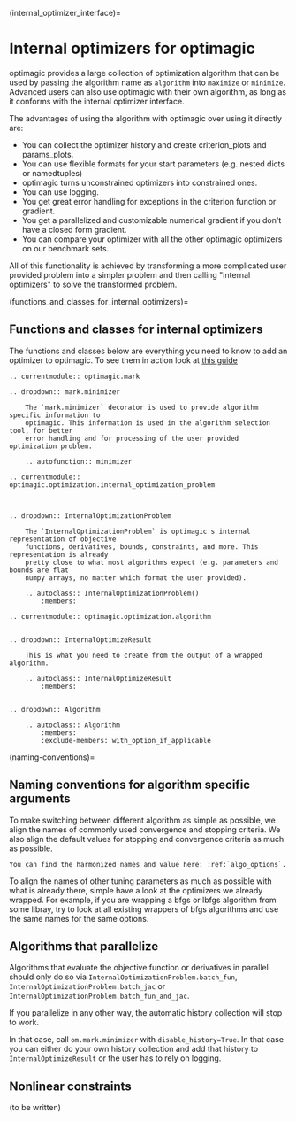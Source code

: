 (internal_optimizer_interface)=

# Internal optimizers for optimagic

optimagic provides a large collection of optimization algorithm that can be used by
passing the algorithm name as `algorithm` into `maximize` or `minimize`. Advanced users
can also use optimagic with their own algorithm, as long as it conforms with the
internal optimizer interface.

The advantages of using the algorithm with optimagic over using it directly are:

- You can collect the optimizer history and create criterion_plots and params_plots.
- You can use flexible formats for your start parameters (e.g. nested dicts or
  namedtuples)
- optimagic turns unconstrained optimizers into constrained ones.
- You can use logging.
- You get great error handling for exceptions in the criterion function or gradient.
- You get a parallelized and customizable numerical gradient if you don't have a closed
  form gradient.
- You can compare your optimizer with all the other optimagic optimizers on our
  benchmark sets.

All of this functionality is achieved by transforming a more complicated user provided
problem into a simpler problem and then calling "internal optimizers" to solve the
transformed problem.

(functions_and_classes_for_internal_optimizers)=

## Functions and classes for internal optimizers

The functions and classes below are everything you need to know to add an optimizer to
optimagic. To see them in action look at
[this guide](../how_to/how_to_add_optimizers.ipynb)

```{eval-rst}
.. currentmodule:: optimagic.mark
```

```{eval-rst}
.. dropdown:: mark.minimizer

    The `mark.minimizer` decorator is used to provide algorithm specific information to
    optimagic. This information is used in the algorithm selection tool, for better
    error handling and for processing of the user provided optimization problem.

    .. autofunction:: minimizer
```

```{eval-rst}
.. currentmodule:: optimagic.optimization.internal_optimization_problem
```

```{eval-rst}


.. dropdown:: InternalOptimizationProblem

    The `InternalOptimizationProblem` is optimagic's internal representation of objective
    functions, derivatives, bounds, constraints, and more. This representation is already
    pretty close to what most algorithms expect (e.g. parameters and bounds are flat
    numpy arrays, no matter which format the user provided).

    .. autoclass:: InternalOptimizationProblem()
        :members:

```

```{eval-rst}
.. currentmodule:: optimagic.optimization.algorithm
```

```{eval-rst}

.. dropdown:: InternalOptimizeResult

    This is what you need to create from the output of a wrapped algorithm.

    .. autoclass:: InternalOptimizeResult
        :members:

```

```{eval-rst}

.. dropdown:: Algorithm

    .. autoclass:: Algorithm
        :members:
        :exclude-members: with_option_if_applicable

```

(naming-conventions)=

## Naming conventions for algorithm specific arguments

To make switching between different algorithm as simple as possible, we align the names
of commonly used convergence and stopping criteria. We also align the default values for
stopping and convergence criteria as much as possible.

```{eval-rst}
You can find the harmonized names and value here: :ref:`algo_options`.
```

To align the names of other tuning parameters as much as possible with what is already
there, simple have a look at the optimizers we already wrapped. For example, if you are
wrapping a bfgs or lbfgs algorithm from some libray, try to look at all existing
wrappers of bfgs algorithms and use the same names for the same options.

## Algorithms that parallelize

Algorithms that evaluate the objective function or derivatives in parallel should only
do so via `InternalOptimizationProblem.batch_fun`,
`InternalOptimizationProblem.batch_jac` or
`InternalOptimizationProblem.batch_fun_and_jac`.

If you parallelize in any other way, the automatic history collection will stop to work.

In that case, call `om.mark.minimizer` with `disable_history=True`. In that case you can
either do your own history collection and add that history to `InternalOptimizeResult`
or the user has to rely on logging.

## Nonlinear constraints

(to be written)
